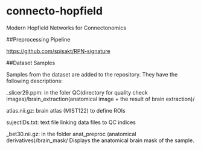 # connecto-hopfield
Modern Hopfield Networks for Connectonomics

##Preprocessing Pipeline

https://github.com/spisakt/RPN-signature

##Dataset Samples


Samples from the dataset are added to the repository. They have the following descriptions:

_slicer29.ppm: in the foler QC(directory for quality check images)/brain_extraction(anatomical image + the result of brain extraction)/

atlas.nii.gz: brain atlas (MIST122) to define ROIs

sujectIDs.txt: text file linking data files to QC indices

_bet30.nii.gz: in the folder anat_preproc (anatomical derivatives)/brain_mask/
Displays the anatomical brain mask of the sample. 
